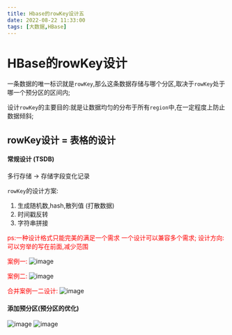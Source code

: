 ```yaml
---
title: Hbase的rowKey设计五
date: 2022-08-22 11:33:00
tags: [大数据,HBase]
---
```

# HBase的rowKey设计
一条数据的唯一标识就是`rowKey`,那么这条数据存储与哪个分区,取决于`rowKey`处于哪一个预分区的区间内;

设计`rowKey`的主要目的:就是让数据均匀的分布于所有`region`中,在一定程度上防止数据倾斜;

## rowKey设计 = 表格的设计

#### 常规设计 (TSDB)
多行存储 -> 存储字段变化记录

`rowKey`的设计方案:
1. 生成随机数,hash,散列值  (打散数据)
2. 时间戳反转
3. 字符串拼接

<!--more-->
<font color='red'>ps:一种设计格式只能完美的满足一个需求
一个设计可以兼容多个需求;
设计方向: 可以穷举的写在前面,减少范围
</font>

<font color='red'>案例一:</font>
![image](/img/2022-08-22/11.png)

<font color='red'>案例二:</font>
![image](/img/2022-08-22/12.png)

<font color='red'>合并案例一二设计:</font>
![image](/img/2022-08-22/13.png)


#### 添加预分区(预分区的优化)
![image](/img/2022-08-22/14.png)
![image](/img/2022-08-22/15.png)
